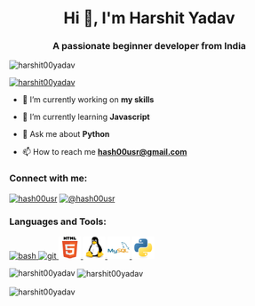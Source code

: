 <h1 align="center">Hi 👋, I'm Harshit Yadav</h1>
<h3 align="center">A passionate beginner developer from India</h3>

<p align="left"> <img src="https://komarev.com/ghpvc/?username=harshit00yadav&label=Profile%20views&color=0e75b6&style=flat" alt="harshit00yadav" /> </p>

<p align="left"> <a href="https://github.com/ryo-ma/github-profile-trophy"><img src="https://github-profile-trophy.vercel.app/?username=harshit00yadav" alt="harshit00yadav" /></a> </p>

- 🔭 I’m currently working on **my skills**

- 🌱 I’m currently learning **Javascript**

- 💬 Ask me about **Python**

- 📫 How to reach me **hash00usr@gmail.com**

<h3 align="left">Connect with me:</h3>
<p align="left">
<a href="https://www.codechef.com/users/hash00usr" target="blank"><img align="center" src="https://cdn.jsdelivr.net/npm/simple-icons@3.1.0/icons/codechef.svg" alt="hash00usr" height="30" width="40" /></a>
<a href="https://www.hackerrank.com/@hash00usr" target="blank"><img align="center" src="https://raw.githubusercontent.com/rahuldkjain/github-profile-readme-generator/master/src/images/icons/Social/hackerrank.svg" alt="@hash00usr" height="30" width="40" /></a>
</p>

<h3 align="left">Languages and Tools:</h3>
<p align="left"> <a href="https://www.gnu.org/software/bash/" target="_blank" rel="noreferrer"> <img src="https://www.vectorlogo.zone/logos/gnu_bash/gnu_bash-icon.svg" alt="bash" width="40" height="40"/> </a> <a href="https://git-scm.com/" target="_blank" rel="noreferrer"> <img src="https://www.vectorlogo.zone/logos/git-scm/git-scm-icon.svg" alt="git" width="40" height="40"/> </a> <a href="https://www.w3.org/html/" target="_blank" rel="noreferrer"> <img src="https://raw.githubusercontent.com/devicons/devicon/master/icons/html5/html5-original-wordmark.svg" alt="html5" width="40" height="40"/> </a> <a href="https://www.linux.org/" target="_blank" rel="noreferrer"> <img src="https://raw.githubusercontent.com/devicons/devicon/master/icons/linux/linux-original.svg" alt="linux" width="40" height="40"/> </a> <a href="https://www.mysql.com/" target="_blank" rel="noreferrer"> <img src="https://raw.githubusercontent.com/devicons/devicon/master/icons/mysql/mysql-original-wordmark.svg" alt="mysql" width="40" height="40"/> </a> <a href="https://www.python.org" target="_blank" rel="noreferrer"> <img src="https://raw.githubusercontent.com/devicons/devicon/master/icons/python/python-original.svg" alt="python" width="40" height="40"/> </a> </p>

<p><img align="left" src="https://github-readme-stats.vercel.app/api/top-langs?username=harshit00yadav&show_icons=true&locale=en&layout=compact" alt="harshit00yadav" /></p>

<p>&nbsp;<img align="center" src="https://github-readme-stats.vercel.app/api?username=harshit00yadav&show_icons=true&locale=en" alt="harshit00yadav" /></p>

<p><img align="center" src="https://github-readme-streak-stats.herokuapp.com/?user=harshit00yadav&" alt="harshit00yadav" /></p>
